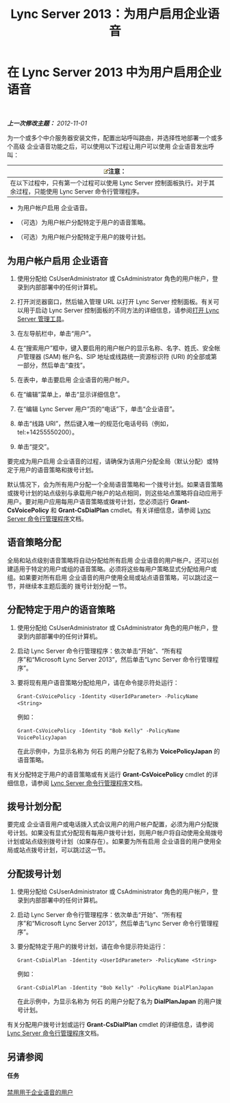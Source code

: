﻿---
title: Lync Server 2013：为用户启用企业语音
TOCTitle: 为用户启用企业语音
ms:assetid: f252b23b-9641-4160-aa81-bf06dc2eced3
ms:mtpsurl: https://technet.microsoft.com/zh-cn/library/Gg413011(v=OCS.15)
ms:contentKeyID: 49314707
ms.date: 05/19/2016
mtps_version: v=OCS.15
ms.translationtype: HT
---

# 在 Lync Server 2013 中为用户启用企业语音

 

_**上一次修改主题：** 2012-11-01_

为一个或多个中介服务器安装文件，配置出站呼叫路由，并选择性地部署一个或多个高级 企业语音功能之后，可以使用以下过程让用户可以使用 企业语音发出呼叫：

<table>
<thead>
<tr class="header">
<th><img src="images/Dn783119.note(OCS.15).gif" title="note" alt="note" />注意：</th>
</tr>
</thead>
<tbody>
<tr class="odd">
<td>在以下过程中，只有第一个过程可以使用 Lync Server 控制面板执行。对于其余过程，只能使用 Lync Server 命令行管理程序。</td>
</tr>
</tbody>
</table>


  - 为用户帐户启用 企业语音。

  - （可选）为用户帐户分配特定于用户的语音策略。

  - （可选）为用户帐户分配特定于用户的拨号计划。

## 为用户帐户启用 企业语音

1.  使用分配给 CsUserAdministrator 或 CsAdministrator 角色的用户帐户，登录到内部部署中的任何计算机。

2.  打开浏览器窗口，然后输入管理 URL 以打开 Lync Server 控制面板。有关可以用于启动 Lync Server 控制面板的不同方法的详细信息，请参阅[打开 Lync Server 管理工具](lync-server-2013-open-lync-server-administrative-tools.md)。

3.  在左导航栏中，单击“用户”。

4.  在“搜索用户”框中，键入要启用的用户帐户的显示名称、名字、姓氏、安全帐户管理器 (SAM) 帐户名、SIP 地址或线路统一资源标识符 (URI) 的全部或第一部分，然后单击“查找”。

5.  在表中，单击要启用 企业语音的用户帐户。

6.  在“编辑”菜单上，单击“显示详细信息”。

7.  在“编辑 Lync Server 用户”页的“电话”下，单击“企业语音”。

8.  单击“线路 URI”，然后键入唯一的规范化电话号码（例如，tel:+14255550200）。

9.  单击“提交”。

要完成为用户启用 企业语音的过程，请确保为该用户分配全局（默认分配）或特定于用户的语音策略和拨号计划。

默认情况下，会为所有用户分配一个全局语音策略和一个拨号计划。如果语音策略或拨号计划的站点级别与承载用户帐户的站点相同，则这些站点策略将自动应用于用户。要对用户应用每用户语音策略或拨号计划，您必须运行 **Grant-CsVoicePolicy** 和 **Grant-CsDialPlan** cmdlet。有关详细信息，请参阅 [Lync Server 命令行管理程序](lync-server-2013-lync-server-management-shell.md)文档。

## 语音策略分配

全局和站点级别语音策略将自动分配给所有启用 企业语音的用户帐户。还可以创建适用于特定的用户或组的语音策略。必须将这些每用户策略显式分配给用户或组。如果要对所有启用 企业语音的用户使用全局或站点语音策略，可以跳过这一节，并继续本主题后面的 拨号计划分配 一节。

## 分配特定于用户的语音策略

1.  使用分配给 CsUserAdministrator 或 CsAdministrator 角色的用户帐户，登录到内部部署中的任何计算机。

2.  启动 Lync Server 命令行管理程序：依次单击“开始”、“所有程序”和“Microsoft Lync Server 2013”，然后单击“Lync Server 命令行管理程序”。

3.  要将现有用户语音策略分配给用户，请在命令提示符处运行：
    
        Grant-CsVoicePolicy -Identity <UserIdParameter> -PolicyName <String>
    
    例如：
    
        Grant-CsVoicePolicy -Identity "Bob Kelly" -PolicyName VoicePolicyJapan
    
    在此示例中，为显示名称为 何石 的用户分配了名称为 **VoicePolicyJapan** 的语音策略。

有关分配特定于用户的语音策略或有关运行 **Grant-CsVoicePolicy** cmdlet 的详细信息，请参阅 [Lync Server 命令行管理程序](lync-server-2013-lync-server-management-shell.md)文档。

## 拨号计划分配

要完成 企业语音用户或电话拨入式会议用户的用户帐户配置，必须为用户分配拨号计划。如果没有显式分配现有每用户拨号计划，则用户帐户将自动使用全局拨号计划或站点级别拨号计划（如果存在）。如果要为所有启用 企业语音的用户使用全局或站点拨号计划，可以跳过这一节。

## 分配拨号计划

1.  使用分配给 CsUserAdministrator 或 CsAdministrator 角色的用户帐户，登录到内部部署中的任何计算机。

2.  启动 Lync Server 命令行管理程序：依次单击“开始”、“所有程序”和“Microsoft Lync Server 2013”，然后单击“Lync Server 命令行管理程序”。

3.  要分配特定于用户的拨号计划，请在命令提示符处运行：
    
        Grant-CsDialPlan -Identity <UserIdParameter> -PolicyName <String>
    
    例如：
    
        Grant-CsDialPlan -Identity "Bob Kelly" -PolicyName DialPlanJapan
    
    在此示例中，为显示名称为 何石 的用户分配了名为 **DialPlanJapan** 的用户拨号计划。

有关分配用户拨号计划或运行 **Grant-CsDialPlan** cmdlet 的详细信息，请参阅 [Lync Server 命令行管理程序](lync-server-2013-lync-server-management-shell.md)文档。

## 另请参阅

#### 任务

[禁用用于企业语音的用户](lync-server-2013-disable-a-user-for-enterprise-voice.md)


